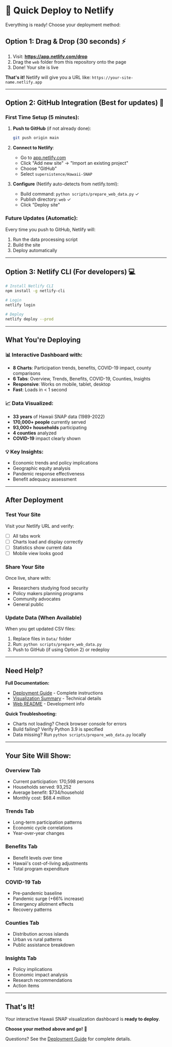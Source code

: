 # 🚀 Quick Deploy to Netlify

Everything is ready! Choose your deployment method:

## Option 1: Drag & Drop (30 seconds) ⚡

1. Visit: **https://app.netlify.com/drop**
2. Drag the `web` folder from this repository onto the page
3. Done! Your site is live

**That's it!** Netlify will give you a URL like: `https://your-site-name.netlify.app`

---

## Option 2: GitHub Integration (Best for updates) 🔄

### First Time Setup (5 minutes):

1. **Push to GitHub** (if not already done):
   ```bash
   git push origin main
   ```

2. **Connect to Netlify**:
   - Go to [app.netlify.com](https://app.netlify.com)
   - Click "Add new site" → "Import an existing project"
   - Choose "GitHub"
   - Select `supersistence/Hawaii-SNAP`

3. **Configure** (Netlify auto-detects from netlify.toml):
   - Build command: `python scripts/prepare_web_data.py` ✓
   - Publish directory: `web` ✓
   - Click "Deploy site"

### Future Updates (Automatic):
Every time you push to GitHub, Netlify will:
1. Run the data processing script
2. Build the site
3. Deploy automatically

---

## Option 3: Netlify CLI (For developers) 💻

```bash
# Install Netlify CLI
npm install -g netlify-cli

# Login
netlify login

# Deploy
netlify deploy --prod
```

---

## What You're Deploying

### 📊 Interactive Dashboard with:
- **8 Charts**: Participation trends, benefits, COVID-19 impact, county comparisons
- **6 Tabs**: Overview, Trends, Benefits, COVID-19, Counties, Insights
- **Responsive**: Works on mobile, tablet, desktop
- **Fast**: Loads in < 1 second

### 📈 Data Visualized:
- **33 years** of Hawaii SNAP data (1989-2022)
- **170,000+ people** currently served
- **93,000+ households** participating
- **4 counties** analyzed
- **COVID-19** impact clearly shown

### 💡 Key Insights:
- Economic trends and policy implications
- Geographic equity analysis
- Pandemic response effectiveness
- Benefit adequacy assessment

---

## After Deployment

### Test Your Site
Visit your Netlify URL and verify:
- [ ] All tabs work
- [ ] Charts load and display correctly
- [ ] Statistics show current data
- [ ] Mobile view looks good

### Share Your Site
Once live, share with:
- Researchers studying food security
- Policy makers planning programs
- Community advocates
- General public

### Update Data (When Available)
When you get updated CSV files:
1. Replace files in `Data/` folder
2. Run: `python scripts/prepare_web_data.py`
3. Push to GitHub (if using Option 2) or redeploy

---

## Need Help?

**Full Documentation:**
- [Deployment Guide](../DEPLOYMENT_GUIDE.md) - Complete instructions
- [Visualization Summary](../VISUALIZATION_SUMMARY.md) - Technical details
- [Web README](README.md) - Development info

**Quick Troubleshooting:**
- Charts not loading? Check browser console for errors
- Build failing? Verify Python 3.9 is specified
- Data missing? Run `python scripts/prepare_web_data.py` locally

---

## Your Site Will Show:

### Overview Tab
- Current participation: 170,598 persons
- Households served: 93,252
- Average benefit: $734/household
- Monthly cost: $68.4 million

### Trends Tab
- Long-term participation patterns
- Economic cycle correlations
- Year-over-year changes

### Benefits Tab
- Benefit levels over time
- Hawaii's cost-of-living adjustments
- Total program expenditure

### COVID-19 Tab
- Pre-pandemic baseline
- Pandemic surge (+66% increase)
- Emergency allotment effects
- Recovery patterns

### Counties Tab
- Distribution across islands
- Urban vs rural patterns
- Public assistance breakdown

### Insights Tab
- Policy implications
- Economic impact analysis
- Research recommendations
- Action items

---

## That's It!

Your interactive Hawaii SNAP visualization dashboard is **ready to deploy**.

**Choose your method above and go!** 🎉

Questions? See the [Deployment Guide](../DEPLOYMENT_GUIDE.md) for complete details.
